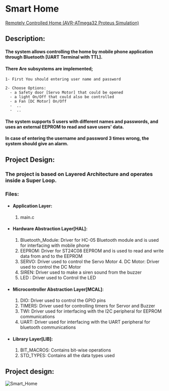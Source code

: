 
# Smart Home

[Remotely Controlled Home (AVR-ATmega32 Proteus Simulation)](https://drive.google.com/file/d/1RflksQqBNHOmFjZTG-YJuDq2tQf6iYvx/view?usp=drive_link)

## Description:

#### The system allows controlling the home by mobile phone application through Bluetooth [UART Terminal with TTL]. 

#### There Are subsystems are implemented; 
	1- First You should entering user name and password	
	
	2- Choose Options:
	  - a Safety door [Servo Motor] that could be opened
	  - a light On/Off that could also be controlled
	  - a Fan [DC Motor] On/Off
	  -  ..
	  -  ..

#### The system supports 5 users with different names and passwords, and uses an external EEPROM to read and save users' data.

#### In case of entering the username and password 3 times wrong, the system should give an alarm.

## Project Design:
### The project is based on Layered Architecture and operates inside a Super Loop.

### Files:
- #### Application Layer:
	1. main.c
 - #### Hardware Abstraction Layer[HAL]:
	 1. Bluetooth_Module: Driver for HC-05 Bluetooth module and is used for interfacing with mobile phone
	 2. EEPROM: Driver for ST24C08 EEPROM and is used to read and write data from and to the EEPROM
	 3. SERVO: Driver used to control the Servo Motor
    	 4. DC Motor: Driver used to control the DC Motor
	 5. SIREN: Driver used to make a siren sound from the buzzer
   	 6. LED : Driver used to Control the LED
 - #### Microcontroller Abstraction Layer[MCAL]:
	 1. DIO: Driver used to control the GPIO pins
	 2. TIMERS: Driver used for controlling timers for Servor and Buzzer
	 3. TWI: Driver used for interfacing with the I2C peripheral for EEPROM communications
	 4. UART: Driver used for interfacing with the UART peripheral for bluetooth communications
- #### Library Layer[LIB]:
	1. BIT_MACROS: Contains bit-wise operations
	2. STD_TYPES: Contains all the data types used
## Project design:

![Smart_Home](https://github.com/islamshaabaan/SmartHome_Atmega32/assets/36308342/c785e5a1-08aa-4ad9-b4cc-6b4efc5657e7)

  
